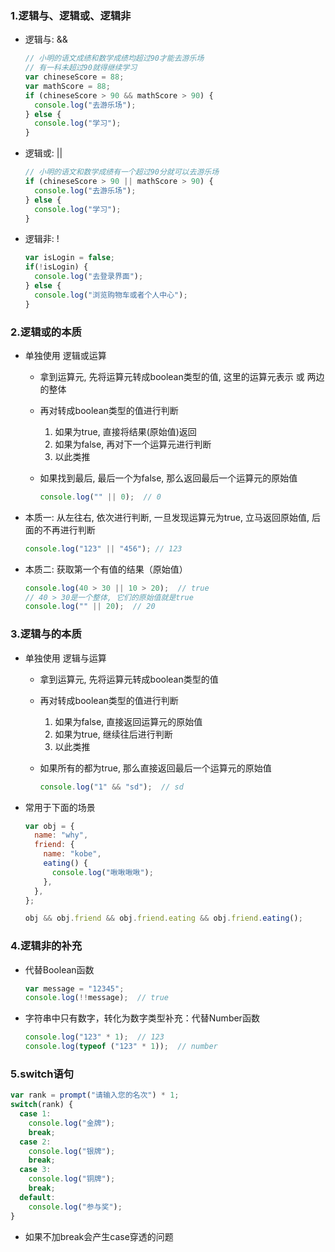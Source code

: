 ### 1.逻辑与、逻辑或、逻辑非

- 逻辑与: &&

  ```js
  // 小明的语文成绩和数学成绩均超过90才能去游乐场
  // 有一科未超过90就得继续学习
  var chineseScore = 88;
  var mathScore = 88;
  if (chineseScore > 90 && mathScore > 90) {
    console.log("去游乐场");
  } else {
    console.log("学习");
  }
  ```

- 逻辑或: ||

  ```js
  // 小明的语文和数学成绩有一个超过90分就可以去游乐场
  if (chineseScore > 90 || mathScore > 90) {
    console.log("去游乐场");
  } else {
    console.log("学习");
  }
  ```

- 逻辑非: !

  ```js
  var isLogin = false;
  if(!isLogin) {
    console.log("去登录界面");
  } else {
    console.log("浏览购物车或者个人中心");
  }
  ```

### 2.逻辑或的本质

- 单独使用 逻辑或运算

  - 拿到运算元, 先将运算元转成boolean类型的值, 这里的运算元表示 或 两边的整体

  - 再对转成boolean类型的值进行判断

    1. 如果为true, 直接将结果(原始值)返回
    2. 如果为false, 再对下一个运算元进行判断
    3. 以此类推

  - 如果找到最后, 最后一个为false, 那么返回最后一个运算元的原始值

    ```js
    console.log("" || 0);  // 0
    ```

- 本质一: 从左往右, 依次进行判断, 一旦发现运算元为true, 立马返回原始值, 后面的不再进行判断

  ```js
  console.log("123" || "456"); // 123
  ```

- 本质二: 获取第一个有值的结果（原始值）

  ```js
  console.log(40 > 30 || 10 > 20);  // true
  // 40 > 30是一个整体, 它们的原始值就是true
  console.log("" || 20);  // 20
  ```

### 3.逻辑与的本质

- 单独使用 逻辑与运算

  - 拿到运算元, 先将运算元转成boolean类型的值

  - 再对转成boolean类型的值进行判断

    1. 如果为false, 直接返回运算元的原始值
    2. 如果为true, 继续往后进行判断
    3. 以此类推

  - 如果所有的都为true, 那么直接返回最后一个运算元的原始值

    ```js
    console.log("1" && "sd");  // sd
    ```

- 常用于下面的场景

  ```js
  var obj = {
    name: "why",
    friend: {
      name: "kobe",
      eating() {
        console.log("啾啾啾啾");
      },
    },
  };
  
  obj && obj.friend && obj.friend.eating && obj.friend.eating();
  ```

### 4.逻辑非的补充

- 代替Boolean函数

  ```js
  var message = "12345";
  console.log(!!message);  // true
  ```

- 字符串中只有数字，转化为数字类型补充：代替Number函数

  ```js
  console.log("123" * 1);  // 123
  console.log(typeof ("123" * 1));  // number
  ```

### 5.switch语句

```js
var rank = prompt("请输入您的名次") * 1;
switch(rank) {
  case 1:
    console.log("金牌");
    break;
  case 2:
    console.log("银牌");
    break;
  case 3:
    console.log("铜牌");
    break;
  default:
    console.log("参与奖");
}
```

- 如果不加break会产生case穿透的问题